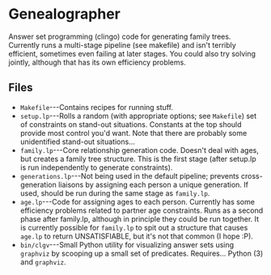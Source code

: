 # Genealographer

Answer set programming (clingo) code for generating family trees. Currently
runs a multi-stage pipeline (see makefile) and isn't terribly efficient,
sometimes even failing at later stages. You could also try solving jointly,
although that has its own efficiency problems.

## Files

- `Makefile`---Contains recipes for running stuff.
- `setup.lp`---Rolls a random (with appropriate options; see `Makefile`) set of
  constraints on stand-out situations. Constants at the top should provide most
  control you'd want. Note that there are probably some unidentified stand-out
  situations...
- `family.lp`---Core relationship generation code. Doesn't deal with ages, but
  creates a family tree structure. This is the first stage (after setup.lp is
  run independently to generate constraints).
- `generations.lp`---Not being used in the default pipeline; prevents
  cross-generation liaisons by assigning each person a unique generation. If
  used, should be run during the same stage as `family.lp`.
- `age.lp`---Code for assigning ages to each person. Currently has some
  efficiency problems related to partner age constraints. Runs as a second
  phase after family.lp, although in principle they could be run together. It
  is currently possible for `family.lp` to spit out a structure that causes
  `age.lp` to return UNSATISFIABLE, but it's not that common (I hope :P).
- `bin/clgv`---Small Python utility for visualizing answer sets using
  `graphviz` by scooping up a small set of predicates. Requires... Python (3)
  and `graphviz`.
